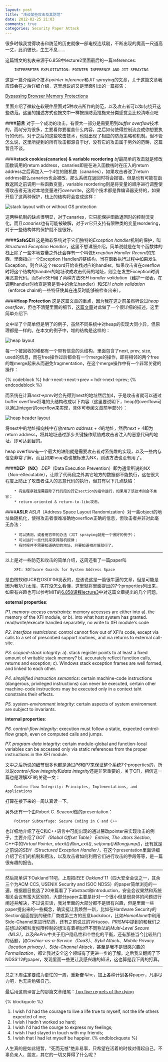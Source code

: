 ```yaml
---
layout: post
title: "浅谈某些攻击及其防范"
date: 2012-02-25 21:03
comments: true
categories: Security Paper Attack
---
```


很多时候我觉得攻击和防范的历史就像一部电视连续剧，不断出现的魔高一尺道高一丈，此消彼长，生生不息……

这篇博文的初衷来源于6.858中lecture2里面最后的一篇references:

        INTERPRETER EXPLOITATION: POINTER INFERENCE AND JIT SPRAYING

这是一篇介绍两个技术*pointer inference*和*JIT spraying*的文章，关于这篇文章我应该会在之后详细介绍，这里想说的又是里面引出的一篇报告：

[Bypassing Browser Memory Protections](http://www.azimuthsecurity.com/resources/bh2008_dowd_sotirov.pdf "bypassing")

里面介绍了微软在软硬件层面对5种攻击所作的防范，以及攻击者可以如何绕开这些防范。这里的描述方式也按文中一样按照防范措施来分类感觉会比较清晰点吧

####**前言**
对于一个成功的攻击，有很大一部分是需要用到*buffer overflow*技术的，而*bf*分为很多，主要看你要覆盖什么内容，之后如何使得控制流变成你想要执行的代码，对于之后的这些攻击技术，也就出现了相应的防范策略和机制。但不管怎么说，这里所提到的所有攻击都源自于*bf*，没有它的攻击属于另外的范畴，这篇暂且不谈。

<!-- more -->

####**stack cookies(canaries) & variable reordering**
*bf*最简单的攻击就是修改函数调用的return address，canaries即是在进入函数栈时在压入的return address之后再加入一个4位的随机数（canaries），如果攻击者改了return address那么canaries也会被改，那么系统在返回时将会报错。但是也有可能在函数返回之前调用一些函数变量，variable reordering则是将变量的顺序进行调整使得攻击者无法对本地变量进行overwrite，这两个技术都是靠编译器支持的，如果开启了这两种保护，栈上的结构将会变成这样：

![stack layout with or without GS protection](http://ytliu.info/images/2012-02-25-1.png "stack layout")

这两种机制的缺点很明显，对于canaries，它只能保护函数返回时的控制流变化，而且*canaries*也有可能被破解，对于*vr*它只支持有限种类的变量reordering，对于一些结构体的保护就不是很好。

####**SafeSEH**
这是微软系统对于它们独特的*Exception handler*机制的保护，叫*Structured Exception Handler*，这里不想详细介绍，简单说就是在每个函数体的栈上除了一些本地变量之外还会存有一个叫做*Exception Handler Record*的东西，里面指向一个Exception Handler的链结构，当在函数执行过程中如果发生Exception，则会从这个record开始查找对应的handler。如果攻击者在overflow时将这个结构的handler的地址改成攻击代码的地址，则会在发生Exception时调用恶意代码。而SafeSEH用了两种方法*SEH handler validation*（维护一张表，在调用handler时检查是否是表中的合法handler）和*SEH chain validation*（enforce chain的一些特征使其在违反时能够被检查出来）。

####**Heap Protection**
这是这篇文章的重点，因为我在这之前虽然听说过*heap overflow*，但也不清楚里面的细节，[这篇文章](http://www.h-online.com/security/features/A-Heap-of-Risk-747161.html "a heap of risk")对此做了一个很详细的描述，这里简单介绍下:

文中举了个简单但是明了的例子，虽然不同系统中对heap的实现大同小异，但原理都是一样的。在本文的例子中，堆的结构是这样的：

![heap layout](http://ytliu.info/images/2012-02-25-2.png "heap layout")

每一个被回收的堆都有一个带有信息的头结构，里面包含了next, prev, size, used的信息，而在free操作过后都会有一个merge的操作，即将相邻的两个free的堆merge起来从而避免fragmentation，在这个merge操作中有一个非常关键的操作：

{% codeblock %}
hdr->next->next->prev = hdr->next->prev;
{% endcodeblock %}

而系统在计算*next->prev*时会先得到next的地址然后加4，于是攻击者就可以通过buffer overflow将堆的头结构改成以下内容（这里要说明下，heap的overflow可以通过integer的overflow来实现，具体可参阅文章前半部分）：

![heap header layout](http://ytliu.info/images/2012-02-25-3.png "heap header layout")

将next中的地址指向栈中存放*return address + 4*的地址，然后*next + 4*即为return address，将其地址通过那步关键操作赋值成攻击者注入的恶意代码的地址，即可达到目的。

heap overflow有一个最大的缺陷就是需要攻击者对系统堆的实现，以及一些内存信息非常了解，而且如果heap若也被标志为NX，则该方法也没有用了。

####**DEP（NX）**
*DEP*（Data Execution Prevention）即为通常所说的*NX*（Non-eXecutable），让除了代码段之外其它地方的数据都不能执行，这在很大程度上防止了攻击者注入的恶意代码的执行，但其有以下几点缺陷：

        * 有些程序就是需要除了代码段的其它section的指令运行，如果用了该技术则会不兼容；
        * return-oriented & return-to-libc攻击。

####**ASLR**
*ASLR*（Address Space Layout Randomization）对一些object的地址做随机化，使得攻击者很难准确地overflow正确的信息，但攻击者并非对此毫无办法：

        * 可以猜测，或者用穷举的办法（JIT spraying就是一个很好的例子）；
        * 可以运行一些代码来获得随机规律；
        * 有时候并不需要知道确切的地址，只要知道相对值就行了。

- - - - - - -


以上是对一些防范和攻击的简单介绍，这周还看了一篇paper叫

        XFI: SOftware Guards for System Address Space

是由微软和UCB在OSDI'06发表的，应该说这是一篇很牛逼的文章，但是可能是因为我功力太浅，实在没怎么看懂，这里就将里面提出的7个properties列出来，如果有兴趣也可以参考MIT的[6.858课程lecture3](http://pdos.csail.mit.edu/6.858/2011/lec/l03-xfi.txt)中对这篇文章提出的几个问题。

**external properties**:

*P1. memory-access constraints*: memory accesses are either into a). the memory of the XFI module, or b). into what host system has granted. read/write/execute handled separately, no write to XFI module's code

*P2. interface restrictions*: control cannot flow out of XFI's code, except via calls to a set of prescribed support routines, and via returns to external call-site.

*P3. scoped-stack integrity*: a). stack register points to at least a fixed amount of writable stack memory? b). accurately reflect function calls, returns and exception; c). Windows stack exception frames are well formed, and linked to each other.

*P4. simplified instruction semantics*: certain machine-code instructions (dangerous, privileged instructions) can never be executed, certain other machine-code instructions may be executed only in a context taht constrains their effects.

*P5. system-environment integrity*: certain aspects of system environment are subject to invariants.

**internal properties**:

*P6. control-flow integrity*: execution must follow a static, expected control-flow graph, even on computed calls and jumps.

*P7. program-data integrity*: certain module-global and function-local variables can be accessed only via static references from the proper instructions in the XFI module.


文中之后所说的细节很多也都是通过*P6*和*P7*来保证整个系统7个properties的，所以说*control-flow integrity*和*data integrity*还是非常重要的，关于CFI，相信这一篇也是理解XFI的关键一文：

        Contro-flow Integrity: Principles, Implementations, and Applications

打算在接下来的一周认真读一下。

另外还有一个由Robert C. Seacord做的presentation：
        
        Pointer Subterfuge: Secure Coding in C and C++

也详细地介绍了在C和C++语言中可能出现的通过篡改pointer来实现攻击的例子，主要介绍了*GOT（Global Offset Table） Entries*, *The .dtors Section*, C++中的*Virtual Pointer*, *atexit()*和*on_exit()*, *setjump()*和*longjump()*，还有就是之前说的*SEH（Structured Exception Handler）*，在这个presentation里面详细介绍了它们的机制和用法，以及攻击者如何利用它们进行攻击的手段等等，是一篇很有趣的报告。

- - - - - - - -


然后简单讲下Oakland'11吧，上周把*IEEE Oakland'11*（四大安全会议之一，其余三个为ACM CCS, USENIX Security and ISOC NDSS）的paper简单浏览的一遍，根据题目挑选了20来篇看了下abstract和introduction，安全会议果然和系统相关会议有蛮大区别的，大部分paper主要是针对一个很小但是很具体的问题进行阐述并解决，不过说实话，我对里面的大部分都不是很有兴趣，但是里面一些paper提出来的一些概念，确实挺让我焕然一新，比如在Hardware Security的Section里面提到的硬件厂商或第三方的恶意backdoor，比如*HomeAlone*中利用Side-Channel来进行防范，还有之前说过的*Virtuoso*，*PRISM*中提到的和我们之前想过的细粒度权限控制的想法有着相似但不同称法的*Multi-Level Secure（MLS）*，以及*RePriv*中关于用户隐私性和个性化的平衡，还有那些当今比较热门的话题，如*Cashier-as-a-Service（CaaS）*、*Sybil Attack*、*Mobile Privacy（location privacy）*、*Side-Channel Attack*，甚至是我不是很感兴趣的*Formalization*，都让我对安全这个领域有了更进一步的了解。之后我又翻阅了下NDSS'12的paper，发现里面一些更让我感兴趣的知识，这也算是我下周的打算。

- - - - - - - 


总之下周注定要成为更忙的一周，重新奋斗hc，加上各种计划各种paper，凡事尽力吧，也无需勉强自己。

最后用这周译言上的那篇文章结尾：[Top five regrets of the dying](http://select.yeeyan.org/view/216596/248984 "top five regrets of the dying")

{% blockquote %}
1. I wish I'd had the courage to live a life true to myself, not the life others expected of me;
2. I wish I hadn't worked so hard;
3. I wish I'd had the courge to express my feelings;
4. I wish I had stayed in touch with my friends;
5. I wish that I had let myself be happier.
{% endblockquote %}

人生真的是如此短暂，"死而无憾"绝非易事，只希望在活着的时候对得起自己，不辜负亲人、朋友，其它的一切又算得了什么呢？
